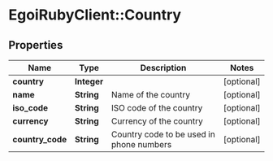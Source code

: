 # EgoiRubyClient::Country

## Properties
Name | Type | Description | Notes
------------ | ------------- | ------------- | -------------
**country** | **Integer** |  | [optional] 
**name** | **String** | Name of the country | [optional] 
**iso_code** | **String** | ISO code of the country | [optional] 
**currency** | **String** | Currency of the country | [optional] 
**country_code** | **String** | Country code to be used in phone numbers | [optional] 


